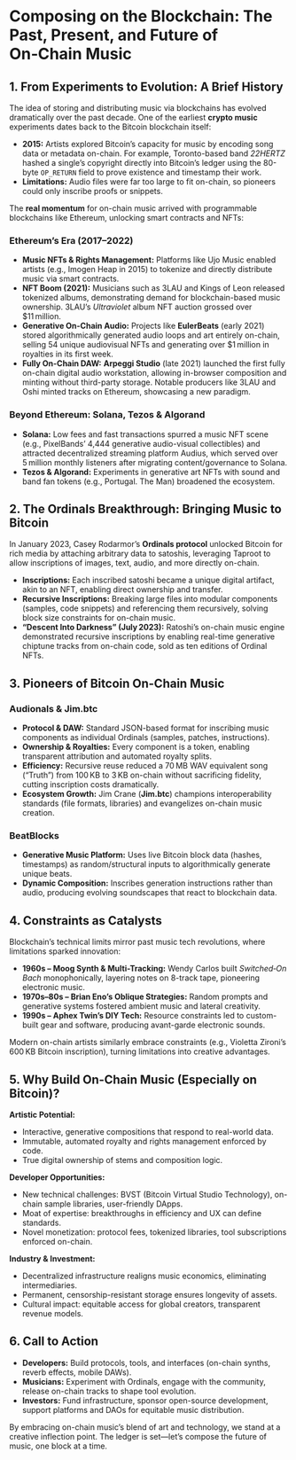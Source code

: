 # Composing on the Blockchain: The Past, Present, and Future of On‑Chain Music

## 1. From Experiments to Evolution: A Brief History

The idea of storing and distributing music via blockchains has evolved dramatically over the past decade. One of the earliest **crypto music** experiments dates back to the Bitcoin blockchain itself:

* **2015:** Artists explored Bitcoin’s capacity for music by encoding song data or metadata on-chain. For example, Toronto-based band *22HERTZ* hashed a single’s copyright directly into Bitcoin’s ledger using the 80-byte `OP_RETURN` field to prove existence and timestamp their work.
* **Limitations:** Audio files were far too large to fit on-chain, so pioneers could only inscribe proofs or snippets.

The **real momentum** for on-chain music arrived with programmable blockchains like Ethereum, unlocking smart contracts and NFTs:

### Ethereum’s Era (2017–2022)

* **Music NFTs & Rights Management:** Platforms like Ujo Music enabled artists (e.g., Imogen Heap in 2015) to tokenize and directly distribute music via smart contracts.
* **NFT Boom (2021):** Musicians such as 3LAU and Kings of Leon released tokenized albums, demonstrating demand for blockchain-based music ownership. 3LAU’s *Ultraviolet* album NFT auction grossed over \$11 million.
* **Generative On-Chain Audio:** Projects like **EulerBeats** (early 2021) stored algorithmically generated audio loops and art entirely on-chain, selling 54 unique audiovisual NFTs and generating over \$1 million in royalties in its first week.
* **Fully On-Chain DAW:** **Arpeggi Studio** (late 2021) launched the first fully on-chain digital audio workstation, allowing in-browser composition and minting without third-party storage. Notable producers like 3LAU and Oshi minted tracks on Ethereum, showcasing a new paradigm.

### Beyond Ethereum: Solana, Tezos & Algorand

* **Solana:** Low fees and fast transactions spurred a music NFT scene (e.g., PixelBands’ 4,444 generative audio-visual collectibles) and attracted decentralized streaming platform Audius, which served over 5 million monthly listeners after migrating content/governance to Solana.
* **Tezos & Algorand:** Experiments in generative art NFTs with sound and band fan tokens (e.g., Portugal. The Man) broadened the ecosystem.

## 2. The Ordinals Breakthrough: Bringing Music to Bitcoin

In January 2023, Casey Rodarmor’s **Ordinals protocol** unlocked Bitcoin for rich media by attaching arbitrary data to satoshis, leveraging Taproot to allow inscriptions of images, text, audio, and more directly on-chain.

* **Inscriptions:** Each inscribed satoshi became a unique digital artifact, akin to an NFT, enabling direct ownership and transfer.
* **Recursive Inscriptions:** Breaking large files into modular components (samples, code snippets) and referencing them recursively, solving block size constraints for on-chain music.
* **“Descent Into Darkness” (July 2023):** Ratoshi’s on-chain music engine demonstrated recursive inscriptions by enabling real-time generative chiptune tracks from on-chain code, sold as ten editions of Ordinal NFTs.

## 3. Pioneers of Bitcoin On-Chain Music

### Audionals & Jim.btc

* **Protocol & DAW:** Standard JSON-based format for inscribing music components as individual Ordinals (samples, patches, instructions).
* **Ownership & Royalties:** Every component is a token, enabling transparent attribution and automated royalty splits.
* **Efficiency:** Recursive reuse reduced a 70 MB WAV equivalent song (“Truth”) from 100 KB to 3 KB on-chain without sacrificing fidelity, cutting inscription costs dramatically.
* **Ecosystem Growth:** Jim Crane (**Jim.btc**) champions interoperability standards (file formats, libraries) and evangelizes on-chain music creation.

### BeatBlocks

* **Generative Music Platform:** Uses live Bitcoin block data (hashes, timestamps) as random/structural inputs to algorithmically generate unique beats.
* **Dynamic Composition:** Inscribes generation instructions rather than audio, producing evolving soundscapes that react to blockchain data.

## 4. Constraints as Catalysts

Blockchain’s technical limits mirror past music tech revolutions, where limitations sparked innovation:

* **1960s – Moog Synth & Multi-Tracking:** Wendy Carlos built *Switched‑On Bach* monophonically, layering notes on 8-track tape, pioneering electronic music.
* **1970s–80s – Brian Eno’s Oblique Strategies:** Random prompts and generative systems fostered ambient music and lateral creativity.
* **1990s – Aphex Twin’s DIY Tech:** Resource constraints led to custom-built gear and software, producing avant-garde electronic sounds.

Modern on-chain artists similarly embrace constraints (e.g., Violetta Zironi’s 600 KB Bitcoin inscription), turning limitations into creative advantages.

## 5. Why Build On‑Chain Music (Especially on Bitcoin)?

**Artistic Potential:**

* Interactive, generative compositions that respond to real-world data.
* Immutable, automated royalty and rights management enforced by code.
* True digital ownership of stems and composition logic.

**Developer Opportunities:**

* New technical challenges: BVST (Bitcoin Virtual Studio Technology), on-chain sample libraries, user-friendly DApps.
* Moat of expertise: breakthroughs in efficiency and UX can define standards.
* Novel monetization: protocol fees, tokenized libraries, tool subscriptions enforced on-chain.

**Industry & Investment:**

* Decentralized infrastructure realigns music economics, eliminating intermediaries.
* Permanent, censorship-resistant storage ensures longevity of assets.
* Cultural impact: equitable access for global creators, transparent revenue models.

## 6. Call to Action

* **Developers:** Build protocols, tools, and interfaces (on-chain synths, reverb effects, mobile DAWs).
* **Musicians:** Experiment with Ordinals, engage with the community, release on-chain tracks to shape tool evolution.
* **Investors:** Fund infrastructure, sponsor open-source development, support platforms and DAOs for equitable music distribution.

By embracing on-chain music’s blend of art and technology, we stand at a creative inflection point. The ledger is set—let’s compose the future of music, one block at a time.

